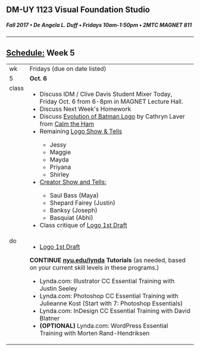 ## DM-UY 1123 Visual Foundation Studio
##### Fall 2017 • De Angela L. Duff • Fridays 10am-1:50pm • 2MTC MAGNET 811

---
## [Schedule:](dm1123_schedule_overview.md) Week 5


<table>
<tr>
<td>wk</td>
<td>Fridays (due on date listed)</td>
</tr>
<tr>
  <td valign="top">5</td>
  <td valign="top"><strong>Oct. 6</strong></td>
</tr>
<tr>
<td valign="top">class</td>
<td valign="top">
<ul>
<li>Discuss IDM / Clive Davis Student Mixer Today, Friday Oct. 6 from 6-8pm in MAGNET Lecture Hall.</li>
<li>Discuss Next Week's Homework</li>
<li>Discuss <a href="http://i.imgur.com/L9ku2ZA.jpg">Evolution of Batman Logo</a> by Cathryn Laver from <a href="https://www.calmtheham.com/collections" target="_blank">Calm the Ham</a></li>
<li>Remaining <a href="dm1123vfs_show_and_tells.md">Logo Show &amp; Tells</a></li>
<ul>
<li>Jessy</li>
<li>Maggie</li>
<li>Mayda</li>
<li>Priyana</li>
<li>Shirley</li>

</ul>
<li><a href="assigned_creator_show_and_tells.md">Creator Show and Tells:</a></li>
    <ul>
    <li>Saul Bass (Maya)</li>
    <li>Shepard Fairey (Justin)</li>
    <li>Banksy (Joseph)</li>
    <li>Basquiat (Abhi)</li>
    </ul>
<li>Class critique of <a href="dm1123vfs_projects_logo.md">Logo 1st Draft</a>
</ul>
  
</td>
</tr>


<!-- do -->
<tr>
  <td valign="top">do</td>
  <td>
  <ul>
  <li><a href="dm1123vfs_projects_logo.md">Logo 1st Draft</a></li>
  </ul>
  <strong>CONTINUE <a href="http://nyu.edu/lynda">nyu.edu/lynda</a> Tutorials</strong> (as needed, based on your current skill levels in these programs.)
  <ul>
  
  <li>Lynda.com: Illustrator CC Essential Training with Justin Seeley</li>
  <li>Lynda.com: Photoshop CC Essential Training with Julieanne Kost (Start with 7: Photoshop Essentials)</li>
  <li>Lynda.com: InDesign CC Essential Training with David Blatner</li>
  <li><b>(OPTIONAL)</b> Lynda.com: WordPress Essential Training with Morten Rand-Hendriksen</li>
  </ul></td>
</tr>
</table>